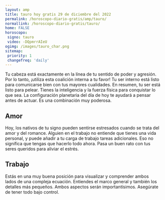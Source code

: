 ```yaml
---
layout: amp
title: tauro hoy gratis 29 de diciembre del 2022 
permalink: /horoscopo-diario-gratis/amp/tauro/
normallink: /horoscopo-diario-gratis/tauro/
home: FALSE
horoscopo:
 signo: tauro
 video: -DQpmrrAIeU
ogimg: /images/tauro_char.png
sitemap:
 priority: 1
 changefreq: 'daily'
---
```



Tu cabeza está exactamente en la línea de tu sentido de poder y agresión. Por lo tanto, ¡utiliza esta coalición interna a tu favor! Tu ser interno está listo para comunicarse bien con tus mayores cualidades. En resumen, tu ser está listo para pelear. Tienes la inteligencia y la fuerza física para conquistar lo que sea. La configuración planetaria del día de hoy te ayudará a pensar antes de actuar. Es una combinación muy poderosa.

## Amor

Hoy, los nativos de tu signo pueden sentirse estresados cuando se trata del amor y del romance. Alguien en el trabajo no entiende que tienes una vida personal, y puede añadir a tu carga de trabajo tareas adicionales. Eso no significa que tengas que hacerlo todo ahora. Pasa un buen rato con tus seres queridos para aliviar el estrés.

## Trabajo

Estás en una muy buena posición para visualizar y comprender ambos lados de una compleja ecuación. Entiendes el marco general y también los detalles más pequeños. Ambos aspectos serán importantísimos. Asegúrate de tener todo bajo control.